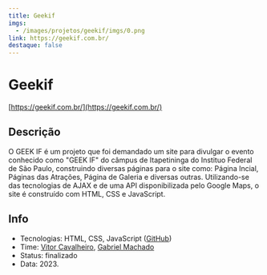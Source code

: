 ```yaml
---
title: Geekif
imgs:
  - /images/projetos/geekif/imgs/0.png
link: https://geekif.com.br/
destaque: false
---
```

# Geekif

[https://geekif.com.br/](https://geekif.com.br/)

## Descrição

O GEEK IF é um projeto que foi demandado um site para divulgar o evento conhecido como "GEEK IF" do câmpus de Itapetininga do Instituo Federal de São Paulo, construindo diversas páginas para o site como: Página Incial, Páginas das Atrações, Página de Galeria e diversas outras. Utilizando-se das tecnologias de AJAX e de uma API disponibilizada pelo Google Maps, o site é construído com HTML, CSS e JavaScript.

## Info

- Tecnologias: HTML, CSS, JavaScript ([GitHub](https://github.com/fabsoftwareitp/geekif.fabsoftware.itp.ifsp.edu.br))
- Time: [Vitor Cavalheiro](/membros/vitor-cavalheiro), [Gabriel Machado](/membros/gabriel-machado)
- Status: finalizado
- Data: 2023.
